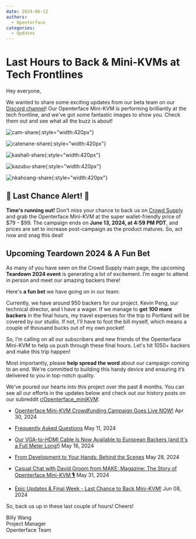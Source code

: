 ```yaml
---
date: 2024-06-12
authors:
  - Openterface
categories:
  - Updates
---
```


# Last Hours to Back & Mini-KVMs at Tech Frontlines

Hey everyone,

We wanted to share some exciting updates from our beta team on our [Discord channel](/discord)! Our Openterface Mini-KVM is performing brilliantly at the tech frontline, and we've got some fantastic images to show you. Check them out and see what all the buzz is about!

![cam-share](https://www.crowdsupply.com/img/bed9/41ac90fd-1074-49e0-a081-f9798610bed9/cam-share_jpg_md-xl.jpg){:style="width:420px"}

![catenane-share](https://www.crowdsupply.com/img/b9ed/4144b488-9442-44e2-9bad-f07daa56b9ed/catenane-share_jpg_gallery-lg.jpg){:style="width:420px"}

![kashall-share](https://www.crowdsupply.com/img/17f2/d5f31dbb-f51e-4813-ab79-29194ea717f2/kashall-share_jpg_gallery-lg.jpg){:style="width:420px"}

![kazubu-share](https://www.crowdsupply.com/img/23e5/6aadfd66-756d-4f42-944d-dc2e95dd23e5/kazubu-share_jpg_gallery-lg.jpg){:style="width:420px"}

![nkahoang-share](https://www.crowdsupply.com/img/50bc/6318ed70-11f6-4640-b73b-f435267950bc/nkahoang-share_jpg_gallery-lg.jpg){:style="width:420px"}

## 🚨 Last Chance Alert! 🚨

**Time's running out!** Don't miss your chance to back us on [Crowd Supply](https://www.crowdsupply.com/techxartisan/openterface-mini-kvm) and grab the Openterface Mini-KVM at the super wallet-friendly price of $79 - $99. The campaign ends on **June 13, 2024, at 4:59 PM PDT**, and prices are set to increase post-campaign as the product matures. So, act now and snag this deal!

## Upcoming Teardown 2024 & A Fun Bet

As many of you have seen on the Crowd Supply main page, the upcoming **Teardown 2024 event** is generating a lot of excitement. I’m eager to attend in person and meet our amazing backers there!

Here's **a fun bet** we have going on in our team: 

Currently, we have around 950 backers for our project. Kevin Peng, our technical director, and I have a wager. If we manage to **get 100 more backers** in the final hours, my travel expenses for the trip to Portland will be covered by our studio. If not, I'll have to foot the bill myself, which means a couple of thousand bucks out of my own pocket!

So, I’m calling on all our subscribers and new friends of the Openterface Mini-KVM to help us push through these final hours. Let's hit 1050+ backers and make this trip happen!

Most importantly, please **help spread the word** about our campaign coming to an end. We're committed to building this handy device and ensuring it’s delivered to you in top-notch quality.

We've poured our hearts into this project over the past 8 months. You can see all our efforts in the updates below and check out our history posts on our subreddit [r/Openterface_miniKVM](/reddit):

- [Openterface Mini-KVM Crowdfunding Campaign Goes Live NOW!](https://www.crowdsupply.com/techxartisan/openterface-mini-kvm/updates/openterface-mini-kvm-crowdfunding-campaign-goes-live-now) Apr 30, 2024

- [Frequently Asked Questions](https://www.crowdsupply.com/techxartisan/openterface-mini-kvm/updates/frequently-asked-questions) May 11, 2024

- [Our VGA-to-HDMI Cable Is Now Available to European Backers (and It's a Full Meter Long!)](https://www.crowdsupply.com/techxartisan/openterface-mini-kvm/updates/our-vga-to-hdmi-cable-is-now-available-to-european-backers-and-its-a-full-meter-long) May 16, 2024

- [From Development to Your Hands: Behind the Scenes](https://www.crowdsupply.com/techxartisan/openterface-mini-kvm/updates/from-development-to-your-hands-behind-the-scenes) May 28, 2024

- [Casual Chat with David Groom from MAKE: Magazine: The Story of Openterface Mini-KVM 🎙️](https://www.crowdsupply.com/techxartisan/openterface-mini-kvm/updates/casual-chat-with-david-groom-from-make-magazine-the-story-of-openterface-mini-kvm) May 31, 2024

- [Epic Updates & Final Week - Last Chance to Back Mini-KVM!](https://www.crowdsupply.com/techxartisan/openterface-mini-kvm/updates/epic-updates-and-final-week-last-chance-to-back-mini-kvm) Jun 08, 2024

So, back us up in these last couple of hours! Cheers!

Billy Wang  
Project Manager  
Openterface Team